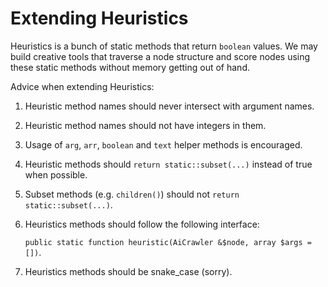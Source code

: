# Extending Heuristics


Heuristics is a bunch of static methods that return `boolean` values. We may
build creative tools that traverse a node structure and score nodes using
these static methods without memory getting out of hand.

Advice when extending Heuristics:

1. Heuristic method names should never intersect with argument names.
2. Heuristic method names should not have integers in them.
3. Usage of `arg`, `arr`, `boolean` and `text` helper methods is encouraged.
4. Heuristic methods should `return static::subset(...)` instead of true when possible.
5. Subset methods (e.g. `children()`) should not `return static::subset(...)`.
6. Heuristics methods should follow the following interface: 

    `public static function heuristic(AiCrawler &$node, array $args = [])`.
    
7. Heuristics methods should be snake_case (sorry).